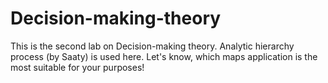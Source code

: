 # Decision-making-theory
This is the second lab on Decision-making theory. 
Analytic hierarchy process (by Saaty) is used here.
Let's know, which maps application is the most suitable for your purposes! 
